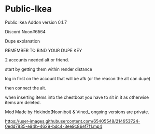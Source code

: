 # Public-Ikea
Public Ikea Addon version 0.1.7

Discord Noon#6564



Dupe explanation


REMEMBER TO BIND YOUR DUPE KEY

2 accounts needed alt or friend.

start by getting them within render distance

log in first on the account that will be afk (or the reason the alt can dupe) 

then connect the alt.

when inserting items into the chestboat you have to sit in it as otherwise items are deleted.


Mod Made by Hokindo(Nooniboi) & Vined_ ongoing versions are private.


https://user-images.githubusercontent.com/65405548/214953724-0edd7835-e94b-4629-bdc4-3ee9c86ef7f1.mp4

